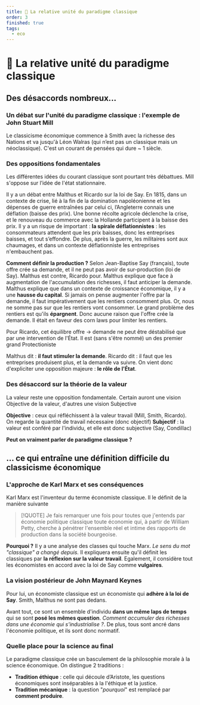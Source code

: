```yaml
---
title: 🤝 La relative unité du paradigme classique
order: 3
finished: true
tags:
  - eco
---
```


# 🤝 La relative unité du paradigme classique

## Des désaccords nombreux...

### Un débat sur l'unité du paradigme classique : l'exemple de John Stuart Mill

Le classicisme économique commence à Smith avec la richesse des Nations et va jusqu'à Léon Walras (qui n’est pas un classique mais un néoclassique). C'est un courant de pensées qui dure ~ 1 siècle. 

### Des oppositions fondamentales

Les différentes idées du courant classique sont pourtant très débattues. Mill s'oppose sur l’idée de l'état stationnaire. 

Il y a un débat entre Malthus et Ricardo sur la loi de Say. En 1815, dans un contexte de crise, lié à la fin de la domination napoléonienne et les dépenses de guerre entraînées par celui ci, l’Angleterre connais une déflation (baisse des prix). Une bonne récolte agricole déclenche la crise, et le renouveau du commerce avec la Hollande participent à la baisse des prix. Il y a un risque de important : **la spirale déflationnistes** : les consommateurs attendent que les prix baisses, donc les entreprises baisses, et tout s’effondre. De plus, après la guerre, les militaires sont aux chaumages, et dans un contexte déflationniste les entreprises n'embauchent pas. 

**Comment définir la production ?** Selon Jean-Baptise Say (français), toute offre crée sa demande, et il ne peut pas avoir de sur-production (loi de Say). Malthus est contre, Ricardo pour. Malthus explique que face à augmentation de l'accumulation des richesses, il faut anticiper la demande. Malthus explique que dans un contexte de croissance économique, il y a une **hausse du capital**. Si jamais on pense augmenter l'offre par la demande, il faut impérativement que les rentiers consomment plus. Or, nous ne somme pas sur que les rentiers vont consommer. Le grand problème des rentiers est qu'ils **épargnent**. Donc aucune raison que l'offre crée la demande. Il était en faveur des corn laws pour limiter les rentiers.

Pour Ricardo, cet équilibre offre -> demande ne peut être déstabilisé que par une intervention de l'État. Il est (sans s'être nommé) un des premier grand Protectioniste

Malthus dit : **il faut stimuler la demande**. Ricardo dit : il faut que les entreprises produisent plus, et la demande va suivre. On vient donc d'expliciter une opposition majeure : **le rôle de l'État**.

### Des désaccord sur la théorie de la valeur 

La valeur reste une opposition fondamentale. Certain auront une vision Objective de la valeur, d'autres une vision Subjective

**Objective** : ceux qui réfléchissent à la valeur travail (Mill, Smith, Ricardo). On regarde la quantité de travail nécessaire (donc objectif)
**Subjectif** : la valeur est conféré par l'individu, et elle est donc subjective (Say, Condillac)

**Peut on vraiment parler de paradigme classique ?** 

## ... ce qui entraîne une définition difficile du classicisme économique

### L'approche de Karl Marx et ses conséquences

Karl Marx est l'inventeur du terme économiste classique. Il le définit de la manière suivante

> [!QUOTE]
> Je fais remarquer une fois pour toutes que j'entends par économie politique
classique toute économie qui, à partir de William Petty, cherche à pénétrer
l'ensemble réel et intime des rapports de production dans la société
bourgeoise.

**Pourquoi ?** Il y a une analyse des classes qui touche Marx. *Le sens du mot "classique" a changé depuis.* Il expliquera ensuite qu'il définit les classiques par **la réflexion sur la valeur travail**.  Egalement, il considère tout les économistes en accord avec la loi de Say comme **vulgaires**. 

### La vision postérieur de John Maynard Keynes

Pour lui, un économiste classique est un économiste qui **adhère à la loi de Say**. Smith, Malthus ne sont pas dedans. 

Avant tout, ce sont un ensemble d'individu **dans un même laps de temps** qui se sont **posé les mêmes question**. *Comment accumuler des richesses dans une économie qui s'industrialise ?*. De plus, tous sont ancré dans l'économie politique, et ils sont donc normatif. 

### Quelle place pour la science au final

Le paradigme classique crée un basculement de la philosophie morale à la science économique. On distingue 2 traditions :

- **Tradition éthique** : celle qui découle d’Aristote, les questions économiques sont inséparables à la l'éthique et la justice. 
- **Tradition mécanique** : la question "*pourquoi*" est remplacé par **comment produire**.
